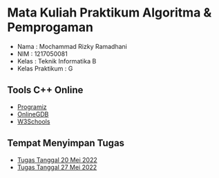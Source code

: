# Mata Kuliah Praktikum Algoritma & Pemprogaman
- Nama            : Mochammad Rizky Ramadhani
- NIM             : 1217050081
- Kelas           : Teknik Informatika B
- Kelas Praktikum : G

## Tools C++ Online
- [Programiz](https://www.programiz.com/cpp-programming/online-compiler/)
- [OnlineGDB](https://www.onlinegdb.com/online_c++_compiler)
- [W3Schools](https://www.w3schools.com/cpp/trycpp.asp?filename=demo_compiler)

## Tempat Menyimpan Tugas

- [Tugas Tanggal 20 Mei 2022](https://github.com/Mokyra18/Praktikum-Algoritma-Pemprogaman/tree/main/Tugas-Tanggal-20-Mei-2022/LOOPING)
- [Tugas Tanggal 27 Mei 2022](https://github.com/Mokyra18/Praktikum-Algoritma-Pemprogaman/tree/main/Tugas-Tanggal-27-Mei-2022/Matriks)
